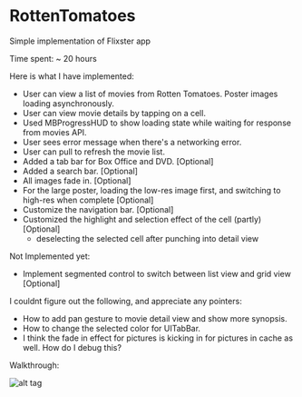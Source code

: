 # RottenTomatoes

Simple implementation of Flixster app


Time spent: ~ 20 hours


Here is what I have implemented:
- User can view a list of movies from Rotten Tomatoes. Poster images loading asynchronously.
- User can view movie details by tapping on a cell.
- Used MBProgressHUD to show loading state while waiting for response from movies API.
- User sees error message when there's a networking error.
- User can pull to refresh the movie list.
- Added a tab bar for Box Office and DVD. [Optional]
- Added a search bar. [Optional]
- All images fade in. [Optional]
- For the large poster, loading the low-res image first, and switching to high-res when complete [Optional]
- Customize the navigation bar. [Optional]
- Customized the highlight and selection effect of the cell (partly) [Optional] 
  - deselecting the selected cell after punching into detail view


Not Implemented yet:
- Implement segmented control to switch between list view and grid view [Optional]


I couldnt figure out the following, and appreciate any pointers:
- How to add pan gesture to movie detail view and show more synopsis.
- How to change the selected color for UITabBar.
- I think the fade in effect for pictures is kicking in for pictures in cache as well. How do I debug this?


Walkthrough:

![alt tag](https://github.com/udaymitra/RottenTomatoes/blob/master/walkthrough.gif)


